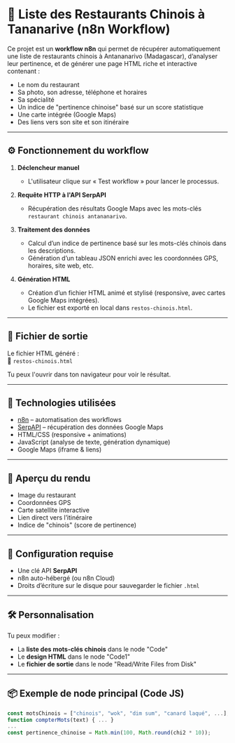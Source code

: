 # 🍜 Liste des Restaurants Chinois à Tananarive (n8n Workflow)

Ce projet est un **workflow n8n** qui permet de récupérer automatiquement une liste de restaurants chinois à Antananarivo (Madagascar), d’analyser leur pertinence, et de générer une page HTML riche et interactive contenant :

- Le nom du restaurant
- Sa photo, son adresse, téléphone et horaires
- Sa spécialité
- Un indice de "pertinence chinoise" basé sur un score statistique
- Une carte intégrée (Google Maps)
- Des liens vers son site et son itinéraire

---

## ⚙️ Fonctionnement du workflow

1. **Déclencheur manuel**
   - L'utilisateur clique sur « Test workflow » pour lancer le processus.

2. **Requête HTTP à l'API SerpAPI**
   - Récupération des résultats Google Maps avec les mots-clés `restaurant chinois antananarivo`.

3. **Traitement des données**
   - Calcul d’un indice de pertinence basé sur les mots-clés chinois dans les descriptions.
   - Génération d’un tableau JSON enrichi avec les coordonnées GPS, horaires, site web, etc.

4. **Génération HTML**
   - Création d’un fichier HTML animé et stylisé (responsive, avec cartes Google Maps intégrées).
   - Le fichier est exporté en local dans `restos-chinois.html`.

---

## 📁 Fichier de sortie

Le fichier HTML généré :  
📄 `restos-chinois.html`

Tu peux l'ouvrir dans ton navigateur pour voir le résultat.

---

## 🧪 Technologies utilisées

- [n8n](https://n8n.io) – automatisation des workflows
- [SerpAPI](https://serpapi.com/) – récupération des données Google Maps
- HTML/CSS (responsive + animations)
- JavaScript (analyse de texte, génération dynamique)
- Google Maps (iframe & liens)

---

## 📸 Aperçu du rendu

- Image du restaurant
- Coordonnées GPS
- Carte satellite interactive
- Lien direct vers l’itinéraire
- Indice de "chinois" (score de pertinence)

---

## 🔐 Configuration requise

- Une clé API **SerpAPI**
- n8n auto-hébergé (ou n8n Cloud)
- Droits d’écriture sur le disque pour sauvegarder le fichier `.html`

---

## 🛠 Personnalisation

Tu peux modifier :

- La **liste des mots-clés chinois** dans le node "Code"
- Le **design HTML** dans le node "Code1"
- Le **fichier de sortie** dans le node "Read/Write Files from Disk"

---

## 📦 Exemple de node principal (Code JS)

```javascript
const motsChinois = ["chinois", "wok", "dim sum", "canard laqué", ...];
function compterMots(text) { ... }
...
const pertinence_chinoise = Math.min(100, Math.round(chi2 * 10));
